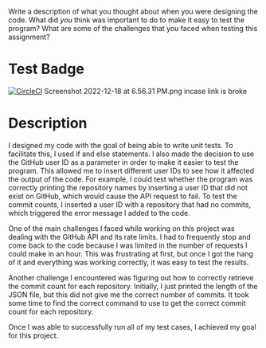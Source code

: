 Write a description of what you thought about when you were designing the code.  What did *you* think was important to do to make it easy to test the program?  What are some of the challenges that you faced when testing this assignment?

# Test Badge 
[![CircleCI](https://dl.circleci.com/status-badge/img/gh/cconway1-stevens/SSW567-HW4a/tree/main.svg?style=svg)](https://dl.circleci.com/status-badge/redirect/gh/cconway1-stevens/SSW567-HW4a/tree/main)
Screenshot 2022-12-18 at 6.56.31 PM.png incase link is broke 
# Description
I designed my code with the goal of being able to write unit tests. To facilitate this, I used if and else statements. I also made the decision to use the GitHub user ID as a parameter in order to make it easier to test the program. This allowed me to insert different user IDs to see how it affected the output of the code. For example, I could test whether the program was correctly printing the repository names by inserting a user ID that did not exist on GitHub, which would cause the API request to fail. To test the commit counts, I inserted a user ID with a repository that had no commits, which triggered the error message I added to the code.

One of the main challenges I faced while working on this project was dealing with the GitHub API and its rate limits. I had to frequently stop and come back to the code because I was limited in the number of requests I could make in an hour. This was frustrating at first, but once I got the hang of it and everything was working correctly, it was easy to test the results.

Another challenge I encountered was figuring out how to correctly retrieve the commit count for each repository. Initially, I just printed the length of the JSON file, but this did not give me the correct number of commits. It took some time to find the correct command to use to get the correct commit count for each repository.

Once I was able to successfully run all of my test cases, I achieved my goal for this project.


